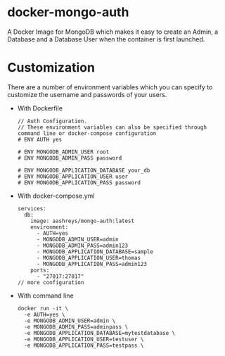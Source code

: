 # docker-mongo-auth
A Docker Image for MongoDB which makes it easy to create an Admin, a Database and a Database User when the container is first launched.

# Customization
There are a number of environment variables which you can specify to customize the username and passwords of your users. 

- With Dockerfile
  ```
  // Auth Configuration.
  // These environment variables can also be specified through command line or docker-compose configuration
  # ENV AUTH yes

  # ENV MONGODB_ADMIN_USER root
  # ENV MONGODB_ADMIN_PASS password

  # ENV MONGODB_APPLICATION_DATABASE your_db
  # ENV MONGODB_APPLICATION_USER user
  # ENV MONGODB_APPLICATION_PASS password
  ```
  
- With docker-compose.yml
  ```
  services:
    db:
      image: aashreys/mongo-auth:latest
      environment:
        - AUTH=yes
        - MONGODB_ADMIN_USER=admin
        - MONGODB_ADMIN_PASS=admin123
        - MONGODB_APPLICATION_DATABASE=sample
        - MONGODB_APPLICATION_USER=thomas
        - MONGODB_APPLICATION_PASS=admin123
      ports:
        - "27017:27017"
  // more configuration
  ```

- With command line
  ```
  docker run -it \
    -e AUTH=yes \
    -e MONGODB_ADMIN_USER=admin \
    -e MONGODB_ADMIN_PASS=adminpass \
    -e MONGODB_APPLICATION_DATABASE=mytestdatabase \
    -e MONGODB_APPLICATION_USER=testuser \
    -e MONGODB_APPLICATION_PASS=testpass \
  ```
